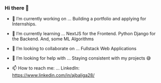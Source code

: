 ### Hi there 👋

<!--
**AJBaliga28/AJBaliga28** is a ✨ _special_ ✨ repository because its `README.md` (this file) appears on your GitHub profile.

Here are some ideas to get you started:

-->
- 🔭 I’m currently working on ...
          Building a portfolio and applying for Internships.
          
- 🌱 I’m currently learning ...
         NextJS for the Frontend.
         Python Django for the Backend.
         And, some ML Algorithms
         
- 👯 I’m looking to collaborate on ...
        Fullstack Web Applications
        
- 🤔 I’m looking for help with ...
        Staying consistent with my projects 😅
        
        
- 📫 How to reach me: ...
        LinkedIn: https://www.linkedin.com/in/ajbaliga28/

<!--    
- 💬 Ask me about ...
        
- 😄 Pronouns: ...
- ⚡ Fun fact: ...
-->
